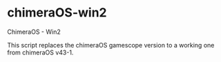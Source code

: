 # chimeraOS-win2
ChimeraOS - Win2 

This script replaces the chimeraOS gamescope version to a working one from chimeraOS v43-1.

